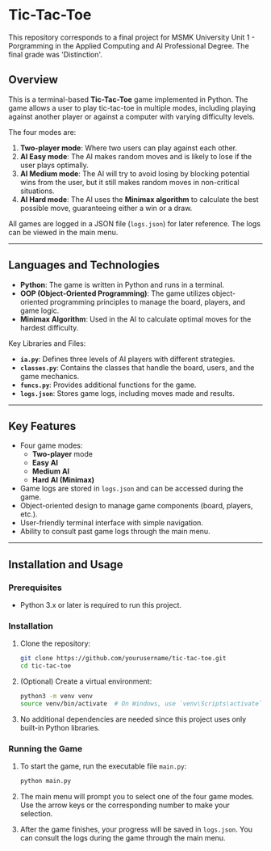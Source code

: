 # Tic-Tac-Toe

This repository corresponds to a final project for MSMK University Unit 1 - Porgramming in the Applied Computing and AI Professional Degree. The final grade was 'Distinction'.

## Overview

This is a terminal-based **Tic-Tac-Toe** game implemented in Python. The game allows a user to play tic-tac-toe in multiple modes, including playing against another player or against a computer with varying difficulty levels. 

The four modes are:
1. **Two-player mode**: Where two users can play against each other.
2. **AI Easy mode**: The AI makes random moves and is likely to lose if the user plays optimally.
3. **AI Medium mode**: The AI will try to avoid losing by blocking potential wins from the user, but it still makes random moves in non-critical situations.
4. **AI Hard mode**: The AI uses the **Minimax algorithm** to calculate the best possible move, guaranteeing either a win or a draw.

All games are logged in a JSON file (`logs.json`) for later reference. The logs can be viewed in the main menu.

---

## Languages and Technologies

- **Python**: The game is written in Python and runs in a terminal.
- **OOP (Object-Oriented Programming)**: The game utilizes object-oriented programming principles to manage the board, players, and game logic.
- **Minimax Algorithm**: Used in the AI to calculate optimal moves for the hardest difficulty.

Key Libraries and Files:
- **`ia.py`**: Defines three levels of AI players with different strategies.
- **`classes.py`**: Contains the classes that handle the board, users, and the game mechanics.
- **`funcs.py`**: Provides additional functions for the game.
- **`logs.json`**: Stores game logs, including moves made and results.

---

## Key Features

- Four game modes: 
  - **Two-player** mode
  - **Easy AI**
  - **Medium AI**
  - **Hard AI (Minimax)**
- Game logs are stored in `logs.json` and can be accessed during the game.
- Object-oriented design to manage game components (board, players, etc.).
- User-friendly terminal interface with simple navigation.
- Ability to consult past game logs through the main menu.

---

## Installation and Usage

### Prerequisites

- Python 3.x or later is required to run this project.

### Installation

1. Clone the repository:

   ```bash
   git clone https://github.com/yourusername/tic-tac-toe.git
   cd tic-tac-toe
   ```

2. (Optional) Create a virtual environment:

   ```bash
   python3 -m venv venv
   source venv/bin/activate  # On Windows, use `venv\Scripts\activate`
   ```

3. No additional dependencies are needed since this project uses only built-in Python libraries.

### Running the Game

1. To start the game, run the executable file `main.py`:

   ```bash
   python main.py
   ```

2. The main menu will prompt you to select one of the four game modes. Use the arrow keys or the corresponding number to make your selection.
   
3. After the game finishes, your progress will be saved in `logs.json`. You can consult the logs during the game through the main menu.

